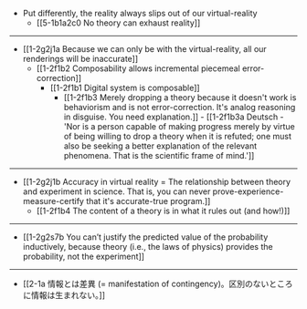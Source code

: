 - Put differently, the reality always slips out of our virtual-reality
  - [[5-1b1a2c0 No theory can exhaust reality]]
---
- [[1-2g2j1a Because we can only be with the virtual-reality, all our renderings will be inaccurate]]
  - [[1-2f1b2 Composability allows incremental piecemeal error-correction]]
    - [[1-2f1b1 Digital system is composable]]
      - [[1-2f1b3 Merely dropping a theory because it doesn't work is behaviorism and is not error-correction. It's analog reasoning in disguise. You need explanation.]]
				- [[1-2f1b3a Deutsch - 'Nor is a person capable of making progress merely by virtue of being willing to drop a theory when it is refuted; one must also be seeking a better explanation of the relevant phenomena. That is the scientific frame of mind.']]
---
- [[1-2g2j1b Accuracy in virtual reality = The relationship between theory and experiment in science. That is, you can never prove-experience-measure-certify that it's accurate-true program.]]
  - [[1-2f1b4 The content of a theory is in what it rules out (and how!)]]
---
- [[1-2g2s7b You can’t justify the predicted value of the probability inductively, because theory (i.e., the laws of physics) provides the probability, not the experiment]]
---
- [[2-1a 情報とは差異 (= manifestation of contingency)。区別のないところに情報は生まれない。]]
